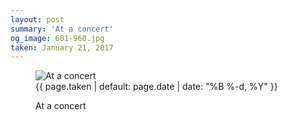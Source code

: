 ```yaml
---
layout: post
summary: 'At a concert'
og_image: 601-960.jpg
taken: January 21, 2017
---
```


<figure class="post">
<img alt="At a concert" sizes="(min-width: 700px) 50vw, calc(100vw - 2rem)" src="{{ site.assets_url }}/601-480.jpg" srcset="{{ site.assets_url }}/601-240.jpg 240w, {{ site.assets_url }}/601-480.jpg 480w, {{ site.assets_url }}/601-720.jpg 720w, {{ site.assets_url }}/601-960.jpg 960w"/>
<figcaption>
<time>{{ page.taken | default: page.date | date: "%B %-d, %Y" }}</time>
<p>At a concert</p>
</figcaption>
</figure>

